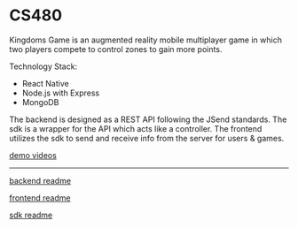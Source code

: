 # CS480

Kingdoms Game is an augmented reality mobile multiplayer game in which two 
players compete to control zones to gain more points.

Technology Stack:
- React Native
- Node.js with Express
- MongoDB

The backend is designed as a REST API following the JSend 
standards. The sdk is a wrapper for the API which acts
like a controller. The frontend utilizes the sdk to
send and receive info from the server for users & games.

[demo videos](https://www.youtube.com/playlist?list=PLQRGmPzigd22IQc9WlHTZEykF5Z26iejd)

---

[backend readme](backend/README.md)

[frontend readme](frontend/README.md)

[sdk readme](sdk/README.md)
